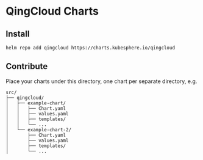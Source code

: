 # QingCloud Charts

## Install

```shell
helm repo add qingcloud https://charts.kubesphere.io/qingcloud
```

## Contribute

Place your charts under this directory, one chart per separate directory, e.g.

```shell
src/
├── qingcloud/
│   ├── example-chart/
│   │   ├── Chart.yaml
│   │   ├── values.yaml
│   │   ├── templates/
│   │   └── ...
│   └── example-chart-2/
│       ├── Chart.yaml
│       ├── values.yaml
│       ├── templates/
│       └── ...
```

